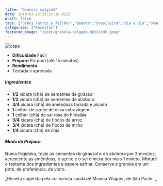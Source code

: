 ```yaml
---
title: "Granola salgada"
date: 2018-03-22T20:13:16.011Z
draft: false
tags: ["Grãos (arroz e feijão)","Quente","Brasileira","Dia a Dia","Granola","Receitas","Receitas simples e fáceis"]
categories: ["Receitas"]
featured_image: "/post/granola-salgada.de531bdc.jpeg"
---
```


![capa](/post/granola-salgada.de531bdc.jpeg)

*   **Dificuldade** Fácil
*   **Preparo** Pá-pum (até 15 minutos)
*   **Rendimento**
*   Testada e aprovada
    

##### Ingredientes

*   **1/2** xícara (chá) de sementes de girassol
*   **1/2** xícara (chá) de sementes de abóbora
*   **3/4** xícara (chá) de amêndoas torrada e picada
*   **1** colher de azeite de oliva extravirgem
*   **1** colher (chá) de sal rosa do himalaia
*   **3/4** xícara (chá) de flocos de arroz
*   **3/4** xícara (chá) de flocos de milho
*   **1/4** xícara (chá) de chia

##### Modo de Preparo

Numa frigideira, toste as sementes de girassol e de abóbora por 3 minutos; acrescente as amêndoas, o azeite e o sal e mexa por mais 1 minuto. Misture o restante dos ingredientes e espere esfriar. Conserve a granola em um pote, de preferência, de vidro.

_Receita sugerida pela culinarista saudável Monica Wagner, de São Paulo. _
